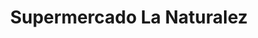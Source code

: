 ---
title: "Supermercado La Naturalez"
url: /ciudad-autonoma-de-buenos-aires/supermercado-la-naturalez/
shop: supermercado
---